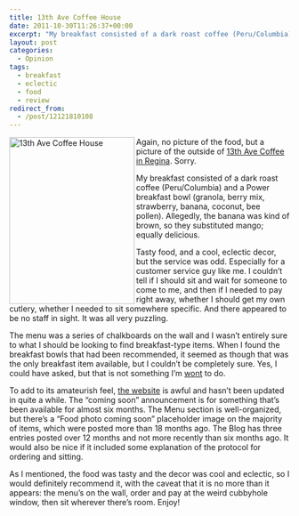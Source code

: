 ```yaml
---
title: 13th Ave Coffee House
date: 2011-10-30T11:26:37+00:00
excerpt: "My breakfast consisted of a dark roast coffee (Peru/Columbia) and a Power breakfast bowl (granola, berry mix, strawberry, banana, coconut, bee pollen). Allegedly, the banana was kind of brown, so they substituted mango; equally delicious."
layout: post
categories:
  - Opinion
tags:
  - breakfast
  - eclectic
  - food
  - review
redirect_from:
  - /post/12121810108
---
```

<img src="https://dv8b8dkxht4vb.cloudfront.net/img/13th-ave-coffee-house.jpg" alt="13th Ave Coffee House" width="225" height="300" align="left" />Again, no picture of the food, but a picture of the outside of [13th Ave Coffee in Regina](http://maps.google.ca/maps?hl=en&q=13th+ave+coffee+house+regina&gs_sm=c&gs_upl=1992l1992l0l3268l1l1l0l0l0l0l171l171l0.1l1l0&bav=on.2,or.r_gc.r_pw.r_cp.,cf.osb&biw=1264&bih=870&um=1&ie=UTF-8&sa=N&tab=wl "Map"). Sorry.

My breakfast consisted of a dark roast coffee (Peru/Columbia) and a Power breakfast bowl (granola, berry mix, strawberry, banana, coconut, bee pollen). Allegedly, the banana was kind of brown, so they substituted mango; equally delicious.

Tasty food, and a cool, eclectic decor, but the service was odd. Especially for a customer service guy like me. I couldn’t tell if I should sit and wait for someone to come to me, and then if I needed to pay right away, whether I should get my own cutlery, whether I needed to sit somewhere specific. And there appeared to be no staff in sight. It was all very puzzling.

The menu was a series of chalkboards on the wall and I wasn’t entirely sure to what I should be looking to find breakfast-type items. When I found the breakfast bowls that had been recommended, it seemed as though that was the only breakfast item available, but I couldn’t be completely sure. Yes, I could have asked, but that is not something I’m [wont](http://dictionary.reference.com/browse/wont "Define Wont at Dictionary.com") to do.

To add to its amateurish feel, [the website](http://www.13thavecoffee.com/ "13th Ave Coffee") is awful and hasn’t been updated in quite a while. The “coming soon” announcement is for something that’s been available for almost six months. The Menu section is well-organized, but there’s a “Food photo coming soon” placeholder image on the majority of items, which were posted more than 18 months ago. The Blog has three entries posted over 12 months and not more recently than six months ago. It would also be nice if it included some explanation of the protocol for ordering and sitting.

As I mentioned, the food was tasty and the decor was cool and eclectic, so I would definitely recommend it, with the caveat that it is no more than it appears: the menu’s on the wall, order and pay at the weird cubbyhole window, then sit wherever there’s room. Enjoy!
